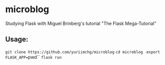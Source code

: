 # microblog
Studying Flask with Miguel Brinberg's tutorial "The Flask Mega-Tutorial"



## Usage:

` git clone https://github.com/yuriimchg/microblog `
` cd microblog `
` export FLASK_APP=`pwd``
` flask run `
